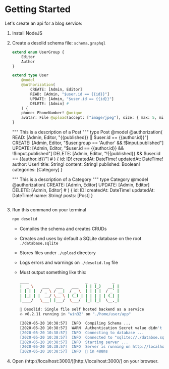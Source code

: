 # Getting Started

Let's create an api for a blog service:

1. Install NodeJS
2. Create a desolid schema file: `schema.graphql`

    ```graphql
    extend enum UserGroup {
        Editor
        Author
    }

    extend type User
        @model
        @authorization(
            CREATE: [Admin, Editor]
            READ: [Admin, "$user.id == {{id}}"]
            UPDATE: [Admin, "$user.id == {{id}}"]
            DELETE: [Admin] #
        ) {
        phone: PhoneNumber! @unique
        avatar: File @upload(accept: ["image/jpeg"], size: { max: 5, min: 0.1 })
    }
    ```


    """
    This is a description of a Post
    """
    type Post
        @model
        @authorization(
            READ: [Admin, Editor, "{{published}} || $user.id == {{author.id}}"]
            CREATE: [Admin, Editor, "$user.group == 'Author' && !$input.published"]
            UPDATE: [Admin, Editor, "$user.id == {{author.id}} && !$input.published"]
            DELETE: [Admin, Editor, "!{{published}} && $user.id == {{author.id}}"] #
        ) {
        id: ID!
        createdAt: DateTime!
        updatedAt: DateTime!
        author: User!
        title: String!
        content: String!
        published: Boolean!
        categories: [Category]
    }

    """
    This is a description of a Category
    """
    type Category
        @model
        @authorization(
            CREATE: [Admin, Editor]
            UPDATE: [Admin, Editor]
            DELETE: [Admin, Editor] #
        ) {
        id: ID!
        createdAt: DateTime!
        updatedAt: DateTime!
        name: String!
        posts: [Post]
    }
    ```

3. Run this command on your terminal

    ```bash
    npx desolid
    ```

    - Compiles the schema and creates CRUDs
    - Creates and uses by default a SQLite database on the root `./database.sqlite`
    - Stores files under `./upload` directory
    - Logs errors and warnings on `./desolid.log` file
    - Must output something like this:

        ```bash
        ____                         _   _       _
        |  _ \    ___   ___    ___   | | (_)   __| |
        | | | |  / _ \ / __|  / _ \  | | | |  / _` |
        | |_| | |  __/ \__ \ | (_) | | | | | | (_| |
        |____/   \___| |___/  \___/  |_| |_|  \__,_|

        🤖 Desolid: Single file self hosted backend as a service
        🔥 v0.2.11 running in "win32" on "./home/user/app"

        [2020-05-20 10:38:57]  INFO  Compiling Schema ...
        [2020-05-20 10:38:57]  WARN  Authentication Secret value didn't set into configuration file. the genrated JWT tokens will expire on every restart.
        [2020-05-20 10:38:57]  INFO  Connecting to database ...
        [2020-05-20 10:38:57]  INFO  Connected to "sqlite://./databse.sqlite"
        [2020-05-20 10:38:57]  INFO  Starting server ...
        [2020-05-20 10:38:57]  INFO  Server is running on http://localhost:3000
        [2020-05-20 10:38:57]  INFO  🚀 in 488ms
        ```

4. Open (http://localhost:3000/)[http://localhost:3000/] on your browser.
